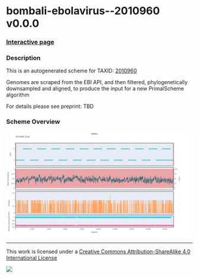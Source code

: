 # bombali-ebolavirus--2010960 v0.0.0

### [Interactive page](https://chrisgkent.github.io/schemes/bombali-ebolavirus--2010960-1000-v0.0.0)

### Description

This is an autogenerated scheme for TAXID: [2010960](https://www.ncbi.nlm.nih.gov/Taxonomy/Browser/wwwtax.cgi?mode=Info&id=2010960&lvl=3&lin=f&keep=1&srchmode=1&unlock)

Genomes are scraped from the EBI API, and then filtered, phylogenetically downsampled and aligned, to produce the input for a new PrimalScheme algorithm

For details please see preprint: TBD

### Scheme Overview

![Alt text](work/2010960_final.png '2010960_final.png')

------------------------------------------------------------------------

This work is licensed under a [Creative Commons Attribution-ShareAlike 4.0 International License](http://creativecommons.org/licenses/by-sa/4.0/) 

![](https://i.creativecommons.org/l/by-sa/4.0/88x31.png)